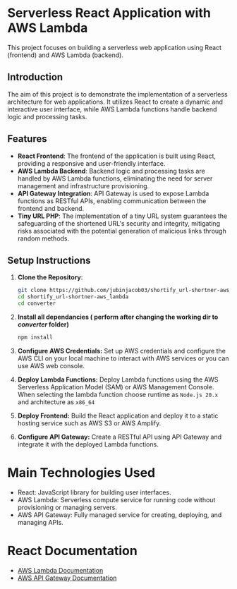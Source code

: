# Serverless React Application with AWS Lambda

This project focuses on building a serverless web application using React (frontend) and AWS Lambda (backend).

## Introduction

The aim of this project is to demonstrate the implementation of a serverless architecture for web applications. It utilizes React to create a dynamic and interactive user interface, while AWS Lambda functions handle backend logic and processing tasks.

## Features

- **React Frontend**: The frontend of the application is built using React, providing a responsive and user-friendly interface.
- **AWS Lambda Backend**: Backend logic and processing tasks are handled by AWS Lambda functions, eliminating the need for server management and infrastructure provisioning.
- **API Gateway Integration**: API Gateway is used to expose Lambda functions as RESTful APIs, enabling communication between the frontend and backend.
- **Tiny URL PHP**: The implementation of a tiny URL system guarantees the safeguarding of the shortened URL's security and integrity, mitigating risks associated with the potential generation of malicious links through random methods.

## Setup Instructions

1. **Clone the Repository**: 
   ```bash
   git clone https://github.com/jubinjacob03/shortify_url-shortner-aws_lambda.git
   cd shortify_url-shortner-aws_lambda
   cd converter
   ```
2. **Install all dependancies ( perform after changing the working dir to <i>converter</i> folder)**
    ```bash
    npm install
    ```
3. **Configure AWS Credentials:**  Set up AWS credentials and configure the AWS CLI on your local machine to interact with AWS services or you can use AWS web console.

4. **Deploy Lambda Functions:**  Deploy Lambda functions using the AWS Serverless Application Model (SAM) or AWS Management Console. When selecting the lambda function choose runtime as <code>Node.js 20.x</code> and  architecture as <code>x86_64</code>

5. **Deploy Frontend:**  Build the React application and deploy it to a static hosting service such as AWS S3 or AWS Amplify.

6. **Configure API Gateway:**  Create a RESTful API using API Gateway and integrate it with the deployed Lambda functions.

# Main Technologies Used
- React: JavaScript library for building user interfaces.
- AWS Lambda: Serverless compute service for running code without provisioning or managing servers.
- AWS API Gateway: Fully managed service for creating, deploying, and managing APIs.

# React Documentation
- [AWS Lambda Documentation](https://docs.aws.amazon.com/lambda/latest/dg/welcome.html)
- [AWS API Gateway Documentation](https://docs.aws.amazon.com/apigateway/latest/developerguide/welcome.html)
